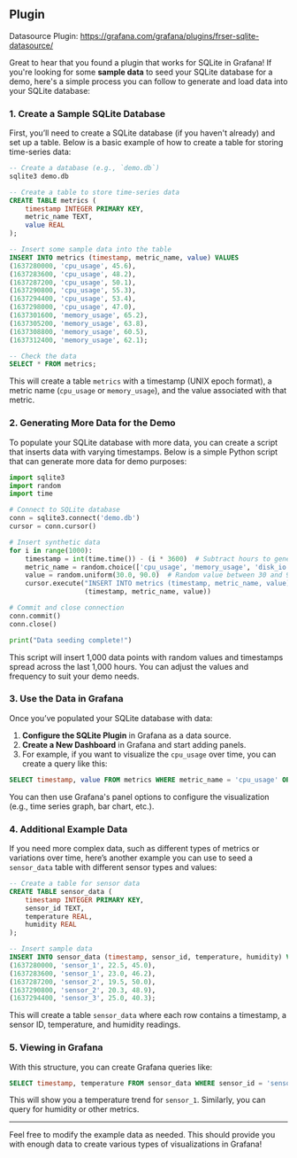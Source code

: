 ## Plugin
Datasource Plugin: https://grafana.com/grafana/plugins/frser-sqlite-datasource/

Great to hear that you found a plugin that works for SQLite in Grafana! If you're looking for some **sample data** to seed your SQLite database for a demo, here's a simple process you can follow to generate and load data into your SQLite database:

### 1. **Create a Sample SQLite Database**

First, you’ll need to create a SQLite database (if you haven't already) and set up a table. Below is a basic example of how to create a table for storing time-series data:

```sql
-- Create a database (e.g., `demo.db`)
sqlite3 demo.db

-- Create a table to store time-series data
CREATE TABLE metrics (
    timestamp INTEGER PRIMARY KEY,
    metric_name TEXT,
    value REAL
);

-- Insert some sample data into the table
INSERT INTO metrics (timestamp, metric_name, value) VALUES
(1637280000, 'cpu_usage', 45.6),
(1637283600, 'cpu_usage', 48.2),
(1637287200, 'cpu_usage', 50.1),
(1637290800, 'cpu_usage', 55.3),
(1637294400, 'cpu_usage', 53.4),
(1637298000, 'cpu_usage', 47.0),
(1637301600, 'memory_usage', 65.2),
(1637305200, 'memory_usage', 63.8),
(1637308800, 'memory_usage', 60.5),
(1637312400, 'memory_usage', 62.1);

-- Check the data
SELECT * FROM metrics;
```

This will create a table `metrics` with a timestamp (UNIX epoch format), a metric name (`cpu_usage` or `memory_usage`), and the value associated with that metric.

### 2. **Generating More Data for the Demo**

To populate your SQLite database with more data, you can create a script that inserts data with varying timestamps. Below is a simple Python script that can generate more data for demo purposes:

```python
import sqlite3
import random
import time

# Connect to SQLite database
conn = sqlite3.connect('demo.db')
cursor = conn.cursor()

# Insert synthetic data
for i in range(1000):
    timestamp = int(time.time()) - (i * 3600)  # Subtract hours to generate past timestamps
    metric_name = random.choice(['cpu_usage', 'memory_usage', 'disk_io'])
    value = random.uniform(30.0, 90.0)  # Random value between 30 and 90
    cursor.execute("INSERT INTO metrics (timestamp, metric_name, value) VALUES (?, ?, ?)", 
                   (timestamp, metric_name, value))

# Commit and close connection
conn.commit()
conn.close()

print("Data seeding complete!")
```

This script will insert 1,000 data points with random values and timestamps spread across the last 1,000 hours. You can adjust the values and frequency to suit your demo needs.

### 3. **Use the Data in Grafana**

Once you’ve populated your SQLite database with data:

1. **Configure the SQLite Plugin** in Grafana as a data source.
2. **Create a New Dashboard** in Grafana and start adding panels.
3. For example, if you want to visualize the `cpu_usage` over time, you can create a query like this:

```sql
SELECT timestamp, value FROM metrics WHERE metric_name = 'cpu_usage' ORDER BY timestamp DESC LIMIT 100
```

You can then use Grafana's panel options to configure the visualization (e.g., time series graph, bar chart, etc.).

### 4. **Additional Example Data**

If you need more complex data, such as different types of metrics or variations over time, here’s another example you can use to seed a `sensor_data` table with different sensor types and values:

```sql
-- Create a table for sensor data
CREATE TABLE sensor_data (
    timestamp INTEGER PRIMARY KEY,
    sensor_id TEXT,
    temperature REAL,
    humidity REAL
);

-- Insert sample data
INSERT INTO sensor_data (timestamp, sensor_id, temperature, humidity) VALUES
(1637280000, 'sensor_1', 22.5, 45.0),
(1637283600, 'sensor_1', 23.0, 46.2),
(1637287200, 'sensor_2', 19.5, 50.0),
(1637290800, 'sensor_2', 20.3, 48.9),
(1637294400, 'sensor_3', 25.0, 40.3);
```

This will create a table `sensor_data` where each row contains a timestamp, a sensor ID, temperature, and humidity readings.

### 5. **Viewing in Grafana**

With this structure, you can create Grafana queries like:

```sql
SELECT timestamp, temperature FROM sensor_data WHERE sensor_id = 'sensor_1' ORDER BY timestamp DESC LIMIT 100
```

This will show you a temperature trend for `sensor_1`. Similarly, you can query for humidity or other metrics.

---

Feel free to modify the example data as needed. This should provide you with enough data to create various types of visualizations in Grafana!
